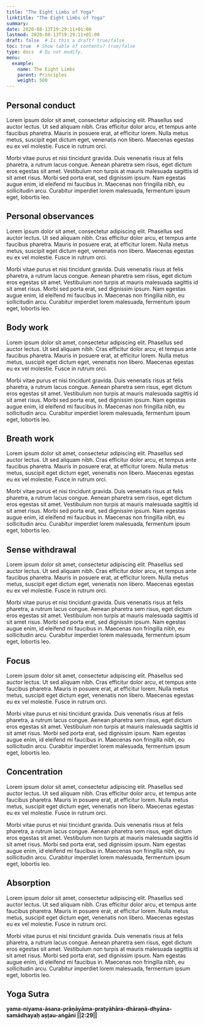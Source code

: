```yaml
---
title: "The Eight Limbs of Yoga"
linktitle: "The Eight Limbs of Yoga"
summary:
date: 2020-08-13T19:29:11+01:00
lastmod: 2020-08-13T19:29:11+01:00
draft: false  # Is this a draft? true/false
toc: true  # Show table of contents? true/false
type: docs  # Do not modify.
menu:
  example:
    name: The Eight Limbs
    parent: Principles
    weight: 500
---
```


## Personal conduct

Lorem ipsum dolor sit amet, consectetur adipiscing elit. Phasellus sed auctor lectus. Ut sed aliquam nibh. Cras efficitur dolor arcu, et tempus ante faucibus pharetra. Mauris in posuere erat, at efficitur lorem. Nulla metus metus, suscipit eget dictum eget, venenatis non libero. Maecenas egestas eu ex vel molestie. Fusce in rutrum orci.

Morbi vitae purus et nisi tincidunt gravida. Duis venenatis risus at felis pharetra, a rutrum lacus congue. Aenean pharetra sem risus, eget dictum eros egestas sit amet. Vestibulum non turpis at mauris malesuada sagittis id sit amet risus. Morbi sed porta erat, sed dignissim ipsum. Nam egestas augue enim, id eleifend mi faucibus in. Maecenas non fringilla nibh, eu sollicitudin arcu. Curabitur imperdiet lorem malesuada, fermentum ipsum eget, lobortis leo.

## Personal observances

Lorem ipsum dolor sit amet, consectetur adipiscing elit. Phasellus sed auctor lectus. Ut sed aliquam nibh. Cras efficitur dolor arcu, et tempus ante faucibus pharetra. Mauris in posuere erat, at efficitur lorem. Nulla metus metus, suscipit eget dictum eget, venenatis non libero. Maecenas egestas eu ex vel molestie. Fusce in rutrum orci.

Morbi vitae purus et nisi tincidunt gravida. Duis venenatis risus at felis pharetra, a rutrum lacus congue. Aenean pharetra sem risus, eget dictum eros egestas sit amet. Vestibulum non turpis at mauris malesuada sagittis id sit amet risus. Morbi sed porta erat, sed dignissim ipsum. Nam egestas augue enim, id eleifend mi faucibus in. Maecenas non fringilla nibh, eu sollicitudin arcu. Curabitur imperdiet lorem malesuada, fermentum ipsum eget, lobortis leo.

## Body work

Lorem ipsum dolor sit amet, consectetur adipiscing elit. Phasellus sed auctor lectus. Ut sed aliquam nibh. Cras efficitur dolor arcu, et tempus ante faucibus pharetra. Mauris in posuere erat, at efficitur lorem. Nulla metus metus, suscipit eget dictum eget, venenatis non libero. Maecenas egestas eu ex vel molestie. Fusce in rutrum orci.

Morbi vitae purus et nisi tincidunt gravida. Duis venenatis risus at felis pharetra, a rutrum lacus congue. Aenean pharetra sem risus, eget dictum eros egestas sit amet. Vestibulum non turpis at mauris malesuada sagittis id sit amet risus. Morbi sed porta erat, sed dignissim ipsum. Nam egestas augue enim, id eleifend mi faucibus in. Maecenas non fringilla nibh, eu sollicitudin arcu. Curabitur imperdiet lorem malesuada, fermentum ipsum eget, lobortis leo.

## Breath work

Lorem ipsum dolor sit amet, consectetur adipiscing elit. Phasellus sed auctor lectus. Ut sed aliquam nibh. Cras efficitur dolor arcu, et tempus ante faucibus pharetra. Mauris in posuere erat, at efficitur lorem. Nulla metus metus, suscipit eget dictum eget, venenatis non libero. Maecenas egestas eu ex vel molestie. Fusce in rutrum orci.

Morbi vitae purus et nisi tincidunt gravida. Duis venenatis risus at felis pharetra, a rutrum lacus congue. Aenean pharetra sem risus, eget dictum eros egestas sit amet. Vestibulum non turpis at mauris malesuada sagittis id sit amet risus. Morbi sed porta erat, sed dignissim ipsum. Nam egestas augue enim, id eleifend mi faucibus in. Maecenas non fringilla nibh, eu sollicitudin arcu. Curabitur imperdiet lorem malesuada, fermentum ipsum eget, lobortis leo.

## Sense withdrawal

Lorem ipsum dolor sit amet, consectetur adipiscing elit. Phasellus sed auctor lectus. Ut sed aliquam nibh. Cras efficitur dolor arcu, et tempus ante faucibus pharetra. Mauris in posuere erat, at efficitur lorem. Nulla metus metus, suscipit eget dictum eget, venenatis non libero. Maecenas egestas eu ex vel molestie. Fusce in rutrum orci.

Morbi vitae purus et nisi tincidunt gravida. Duis venenatis risus at felis pharetra, a rutrum lacus congue. Aenean pharetra sem risus, eget dictum eros egestas sit amet. Vestibulum non turpis at mauris malesuada sagittis id sit amet risus. Morbi sed porta erat, sed dignissim ipsum. Nam egestas augue enim, id eleifend mi faucibus in. Maecenas non fringilla nibh, eu sollicitudin arcu. Curabitur imperdiet lorem malesuada, fermentum ipsum eget, lobortis leo.

## Focus

Lorem ipsum dolor sit amet, consectetur adipiscing elit. Phasellus sed auctor lectus. Ut sed aliquam nibh. Cras efficitur dolor arcu, et tempus ante faucibus pharetra. Mauris in posuere erat, at efficitur lorem. Nulla metus metus, suscipit eget dictum eget, venenatis non libero. Maecenas egestas eu ex vel molestie. Fusce in rutrum orci.

Morbi vitae purus et nisi tincidunt gravida. Duis venenatis risus at felis pharetra, a rutrum lacus congue. Aenean pharetra sem risus, eget dictum eros egestas sit amet. Vestibulum non turpis at mauris malesuada sagittis id sit amet risus. Morbi sed porta erat, sed dignissim ipsum. Nam egestas augue enim, id eleifend mi faucibus in. Maecenas non fringilla nibh, eu sollicitudin arcu. Curabitur imperdiet lorem malesuada, fermentum ipsum eget, lobortis leo.

## Concentration

Lorem ipsum dolor sit amet, consectetur adipiscing elit. Phasellus sed auctor lectus. Ut sed aliquam nibh. Cras efficitur dolor arcu, et tempus ante faucibus pharetra. Mauris in posuere erat, at efficitur lorem. Nulla metus metus, suscipit eget dictum eget, venenatis non libero. Maecenas egestas eu ex vel molestie. Fusce in rutrum orci.

Morbi vitae purus et nisi tincidunt gravida. Duis venenatis risus at felis pharetra, a rutrum lacus congue. Aenean pharetra sem risus, eget dictum eros egestas sit amet. Vestibulum non turpis at mauris malesuada sagittis id sit amet risus. Morbi sed porta erat, sed dignissim ipsum. Nam egestas augue enim, id eleifend mi faucibus in. Maecenas non fringilla nibh, eu sollicitudin arcu. Curabitur imperdiet lorem malesuada, fermentum ipsum eget, lobortis leo.

## Absorption

Lorem ipsum dolor sit amet, consectetur adipiscing elit. Phasellus sed auctor lectus. Ut sed aliquam nibh. Cras efficitur dolor arcu, et tempus ante faucibus pharetra. Mauris in posuere erat, at efficitur lorem. Nulla metus metus, suscipit eget dictum eget, venenatis non libero. Maecenas egestas eu ex vel molestie. Fusce in rutrum orci.

Morbi vitae purus et nisi tincidunt gravida. Duis venenatis risus at felis pharetra, a rutrum lacus congue. Aenean pharetra sem risus, eget dictum eros egestas sit amet. Vestibulum non turpis at mauris malesuada sagittis id sit amet risus. Morbi sed porta erat, sed dignissim ipsum. Nam egestas augue enim, id eleifend mi faucibus in. Maecenas non fringilla nibh, eu sollicitudin arcu. Curabitur imperdiet lorem malesuada, fermentum ipsum eget, lobortis leo.



## Yoga Sutra  

**yama-niyama-āsana-prāṇāyāma-pratyāhāra-dhāraṇā-dhyāna-samādhayaḥ aṣṭau-aṅgāni ||2:29||**
